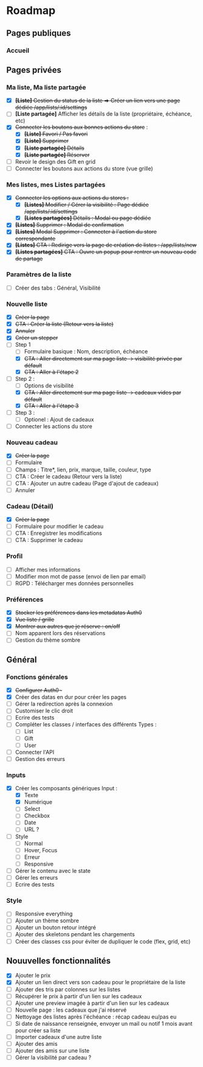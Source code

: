 # Roadmap

## Pages publiques
### Accueil

## Pages privées
### Ma liste, Ma liste partagée
- [x] ~~**[Liste]** Gestion du status de la liste => Créer un lien vers une page dédiée /app/lists/:id/settings~~
- [ ] **[Liste partagée]** Afficher les détails de la liste (propriétaire, échéance, etc)
- [x] ~~Connecter les boutons aux bonnes actions du store~~ :
    - [x] ~~**[Liste]** Favori / Pas favori~~
    - [x] ~~**[Liste]** Supprimer~~
    - [x] ~~**[Liste partagée]** Détails~~
    - [x] ~~**[Liste partagée]** Réserver~~
- [ ] Revoir le design des Gift en grid
- [ ] Connecter les boutons aux actions du store (vue grille)

### Mes listes, mes Listes partagées
- [x] ~~Connecter les options aux actions du stores :~~
    - [x] ~~**[Listes]** Modifier / Gérer la visibilité : Page dédiée /app/lists/:id/settings~~
    - [x] ~~**[Listes partagées]** Détails : Modal ou page dédiée~~
- [x] ~~**[Listes]** Supprimer : Modal de confirmation~~
- [x] ~~**[Listes]** Modal Supprimer : Connecter à l'action du store correspondante~~
- [x] ~~**[Listes]** CTA : Redirige vers la page de création de listes : /app/lists/new~~
- [x] ~~**[Listes partagées]** CTA : Ouvre un popup pour rentrer un nouveau code de partage~~

### Paramètres de la liste
- [ ] Créer des tabs : Général, Visibilité

### Nouvelle liste
- [x] ~~Créer la page~~
- [x] ~~CTA : Créer la liste (Retour vers la liste)~~
- [x] ~~Annuler~~
- [x] ~~Créer un stepper~~
- [ ] Step 1
    - [ ] Formulaire basique : Nom, description, échéance
    - [x] ~~CTA : Aller directement sur ma page liste -> visibilité privée par défault~~
    - [x] ~~CTA : Aller à l'étape 2~~
- [ ] Step 2 : 
    - [ ] Options de visibilité
    - [x] ~~CTA : Aller directement sur ma page liste -> cadeaux vides par défault~~
    - [x] ~~CTA : Aller à l'étape 3~~
- [ ] Step 3 :
    - [ ] Optionel : Ajout de cadeaux
- [ ] Connecter les actions du store

### Nouveau cadeau
- [x] ~~Créer la page~~
- [ ] Formulaire
- [ ] Champs : Titre*, lien, prix, marque, taille, couleur, type
- [ ] CTA : Créer le cadeau (Retour vers la liste)
- [ ] CTA : Ajouter un autre cadeau (Page d'ajout de cadeaux)
- [ ] Annuler

### Cadeau (Détail)
- [x] ~~Créer la page~~
- [ ] Formulaire pour modifier le cadeau
- [ ] CTA : Enregistrer les modifications
- [ ] CTA : Supprimer le cadeau

### Profil
- [ ] Afficher mes informations
- [ ] Modifier mon mot de passe (envoi de lien par email)
- [ ] RGPD : Télécharger mes données personnelles

### Préférences
- [x] ~~Stocker les préférences dans les metadatas Auth0~~
- [x] ~~Vue liste / grille~~
- [x] ~~Montrer aux autres que je réserve : on/off~~
- [ ] Nom apparent lors des réservations
- [ ] Gestion du thème sombre

## Général
### Fonctions générales
- [x] ~~Configurer Auth0~~~
- [x] Créer des datas en dur pour créer les pages
- [ ] Gérer la redirection après la connexion
- [ ] Customiser le clic droit
- [ ] Ecrire des tests
- [ ] Compléter les classes / interfaces des différents Types :
    - [ ] List
    - [ ] Gift
    - [ ] User
- [ ] Connecter l'API
- [ ] Gestion des erreurs

### Inputs
- [x] Créer les composants génériques Input :
    - [x] Texte
    - [x] Numérique
    - [ ] Select
    - [ ] Checkbox
    - [ ] Date
    - [ ] URL ?
- [ ] Style 
    - [ ] Normal
    - [ ] Hover, Focus
    - [ ] Erreur
    - [ ] Responsive
- [ ] Gérer le contenu avec le state
- [ ] Gérer les erreurs
- [ ] Ecrire des tests

### Style
- [ ] Responsive everything
- [ ] Ajouter un thème sombre
- [ ] Ajouter un bouton retour intégré
- [ ] Ajouter des skeletons pendant les chargements
- [ ] Créer des classes css pour éviter de dupliquer le code (flex, grid, etc)

## Nouuvelles fonctionnalités
- [x] Ajouter le prix
- [x] Ajouter un lien direct vers son cadeau pour le propriétaire de la liste
- [ ] Ajouter des tris par colonnes sur les listes
- [ ] Récupérer le prix à partir d'un lien sur les cadeaux
- [ ] Ajouter une preview imagée à partir d'un lien sur les cadeaux
- [ ] Nouvelle page : les cadeaux que j'ai réservé
- [ ] Nettoyage des listes après l'échéance : récap cadeau eu/pas eu
- [ ] Si date de naissance renseignée, envoyer un mail ou notif 1 mois avant pour créer sa liste
- [ ] Importer cadeaux d'une autre liste
- [ ] Ajouter des amis
- [ ] Ajouter des amis sur une liste
- [ ] Gérer la visibilité par cadeau ?